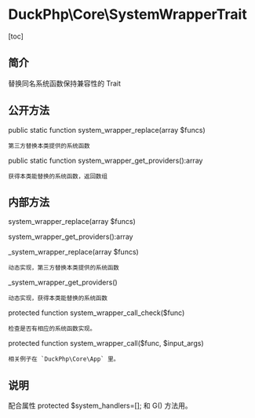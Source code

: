 # DuckPhp\Core\SystemWrapperTrait
[toc]

## 简介

替换同名系统函数保持兼容性的 Trait

## 公开方法
public static function system_wrapper_replace(array $funcs)
    
    第三方替换本类提供的系统函数
    
public static function system_wrapper_get_providers():array

    获得本类能替换的系统函数，返回数组    
## 内部方法

system_wrapper_replace(array $funcs)

system_wrapper_get_providers():array

_system_wrapper_replace(array $funcs)

    动态实现，第三方替换本类提供的系统函数
_system_wrapper_get_providers()

    动态实现，获得本类能替换的系统函数
protected function system_wrapper_call_check($func)

    检查是否有相应的系统函数实现。
protected function system_wrapper_call($func, $input_args)
    
    相关例子在 `DuckPhp\Core\App` 里。
## 说明

配合属性 protected $system_handlers=[]; 和 G() 方法用。

